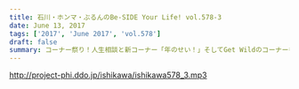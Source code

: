 ```yaml
---
title: 石川・ホンマ・ぶるんのBe-SIDE Your Life! vol.578-3
date: June 13, 2017
tags: ['2017', 'June 2017', 'vol.578']
draft: false
summary: コーナー祭り！人生相談と新コーナー「年のせい！」そしてGet Wildのコーナーも！MIURA
---
```


http://project-phi.ddo.jp/ishikawa/ishikawa578_3.mp3
